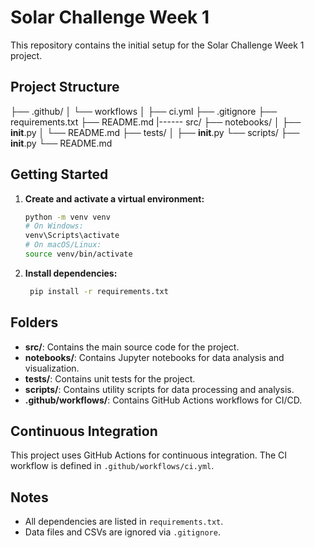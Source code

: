 # Solar Challenge Week 1

This repository contains the initial setup for the Solar Challenge Week 1 project.

## Project Structure
├── .github/
│   └── workflows
│       ├── ci.yml
├── .gitignore
├── requirements.txt
├── README.md
|------ src/
├── notebooks/
│   ├── __init__.py
│   └── README.md
├── tests/
│   ├── __init__.py
└── scripts/
    ├── __init__.py
    └── README.md

## Getting Started

1. **Create and activate a virtual environment:**
   ```sh
   python -m venv venv
   # On Windows:
   venv\Scripts\activate
   # On macOS/Linux:
   source venv/bin/activate

2. **Install dependencies:**
   ```sh
    pip install -r requirements.txt
    ```
## Folders
- **src/**: Contains the main source code for the project.
- **notebooks/**: Contains Jupyter notebooks for data analysis and visualization.
- **tests/**: Contains unit tests for the project.
- **scripts/**: Contains utility scripts for data processing and analysis.
- **.github/workflows/**: Contains GitHub Actions workflows for CI/CD.

## Continuous Integration
This project uses GitHub Actions for continuous integration. The CI workflow is defined in `.github/workflows/ci.yml`.

## Notes
- All dependencies are listed in `requirements.txt`.
- Data files and CSVs are ignored via `.gitignore`.
